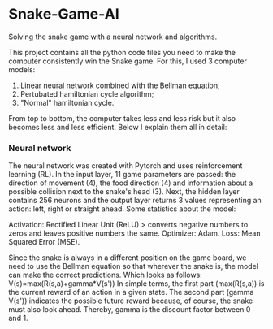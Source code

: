 # Snake-Game-AI
Solving the snake game with a neural network and algorithms.

This project contains all the python code files you need to make the computer consistently win the Snake game. 
For this, I used 3 computer models: 
  1. Linear neural network combined with the Bellman equation;
  2. Pertubated hamiltonian cycle algorithm;
  3. "Normal" hamiltonian cycle.

From top to bottom, the computer takes less and less risk but it also becomes less and less efficient. Below I explain them all in detail:

### Neural network
The neural network was created with Pytorch and uses reinforcement learning (RL). In the input layer, 11 game parameters are passed: the direction of movement (4), the food direction (4) and information about a possible collision next to the snake's head (3). Next, the hidden layer contains 256 neurons and the output layer returns 3 values representing an action: left, right or straight ahead. Some statistics about the model: 

Activation: Rectified Linear Unit (ReLU) > converts negative numbers to zeros and leaves positive numbers the same.
Optimizer: Adam.
Loss: Mean Squared Error (MSE).

Since the snake is always in a different position on the game board, we need to use the Bellman equation so that wherever the snake is, the model can make the correct predictions. Which looks as follows: V(s)=max(R(s,a)+gamma*V(s'))
In simple terms, the first part (max(R(s,a)) is the current reward of an action in a given state. The second part (gamma V(s')) indicates the possible future reward because, of course, the snake must also look ahead.
Thereby, gamma is the discount factor between 0 and 1.
